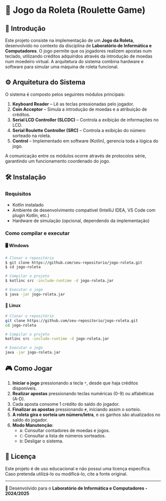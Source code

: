# 🎰 Jogo da Roleta (Roulette Game)

## 📌 Introdução
Este projeto consiste na implementação de um **Jogo da Roleta**, desenvolvido no contexto da disciplina de **Laboratório de Informática e Computadores**. O jogo permite que os jogadores realizem apostas num teclado, utilizando créditos adquiridos através da introdução de moedas num moedeiro virtual. A arquitetura do sistema combina hardware e software para simular uma máquina de roleta funcional.

## ⚙️ Arquitetura do Sistema
O sistema é composto pelos seguintes módulos principais:

1. **Keyboard Reader** – Lê as teclas pressionadas pelo jogador.
2. **Coin Acceptor** – Simula a introdução de moedas e a atribuição de créditos.
3. **Serial LCD Controller (SLCDC)** – Controla a exibição de informações no LCD.
4. **Serial Roulette Controller (SRC)** – Controla a exibição do número sorteado na roleta.
5. **Control** – Implementado em software (Kotlin), gerencia toda a lógica do jogo.

A comunicação entre os módulos ocorre através de protocolos série, garantindo um funcionamento coordenado do jogo.

## 🛠️ Instalação
### Requisitos
- Kotlin instalado
- Ambiente de desenvolvimento compatível (IntelliJ IDEA, VS Code com plugin Kotlin, etc.)
- Hardware de simulação (opcional, dependendo da implementação)

### Como compilar e executar
#### 🖥️ Windows
```sh
# Clonar o repositório
$ git clone https://github.com/seu-repositorio/jogo-roleta.git
$ cd jogo-roleta

# Compilar o projeto
$ kotlinc src -include-runtime -d jogo-roleta.jar

# Executar o jogo
$ java -jar jogo-roleta.jar
```

#### 🐧 Linux
```sh
# Clonar o repositório
git clone https://github.com/seu-repositorio/jogo-roleta.git
cd jogo-roleta

# Compilar o projeto
kotlinc src -include-runtime -d jogo-roleta.jar

# Executar o jogo
java -jar jogo-roleta.jar
```

## 🎮 Como Jogar
1. **Iniciar o jogo** pressionando a tecla `*`, desde que haja créditos disponíveis.
2. **Realizar apostas** pressionando teclas numéricas (0-9) ou alfabéticas (A-D).
3. Cada aposta consome 1 crédito do saldo do jogador.
4. **Finalizar as apostas** pressionando `#`, iniciando assim o sorteio.
5. **A roleta gira e sorteia um número/letra**, e os ganhos são atualizados no saldo do jogador.
6. **Modo Manutenção**:
   - `A`: Consultar contadores de moedas e jogos.
   - `C`: Consultar a lista de números sorteados.
   - `D`: Desligar o sistema.

## 📝 Licença
Este projeto é de uso educacional e não possui uma licença específica. Caso pretenda utilizá-lo ou modificá-lo, cite a fonte original.

---
🚀 Desenvolvido para o **Laboratório de Informática e Computadores - 2024/2025** 